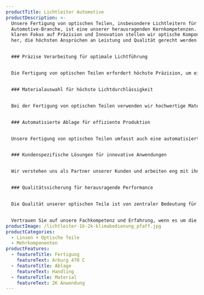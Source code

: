```yaml
---
productTitle: Lichtleiter Automotive
productDescription: >-
  Unsere Fertigung von optischen Teilen, insbesondere Lichtleitern für die
  Automotive-Branche, ist eine unserer herausragenden Kernkompetenzen. Mit einem
  klaren Fokus auf Präzision und Innovation stellen wir optische Komponenten
  her, die höchsten Ansprüchen an Leistung und Qualität gerecht werden.


  ### Präzise Verarbeitung für optimale Lichtführung


  Die Fertigung von optischen Teilen erfordert höchste Präzision, um eine exzellente Lichtführung und optimale Lichtleiter für die Automotive-Branche zu gewährleisten. Unsere leistungsstarke Arburg 470 C Fertigungsmaschine ermöglicht eine präzise 2K-Anwendung, die eine effiziente Produktion hochwertiger optischer Teile gewährleistet.


  ### Materialauswahl für höchste Lichtdurchlässigkeit


  Bei der Fertigung von optischen Teilen verwenden wir hochwertige Materialien, die für ihre hervorragende Lichtdurchlässigkeit und optischen Eigenschaften bekannt sind. Die ausgewählten Materialien gewährleisten eine effiziente Lichtführung und ermöglichen so eine optimale Leistung der Lichtleiter in den Fahrzeugen.


  ### Automatisierte Ablage für effiziente Produktion


  Unsere Fertigung von optischen Teilen umfasst auch eine automatisierte Ablage mittels Handling. Dieser Schritt in der Produktion gewährleistet eine effiziente und zuverlässige Weiterverarbeitung der gefertigten Komponenten.


  ### Kundenspezifische Lösungen für innovative Anwendungen


  Wir verstehen uns als Partner unserer Kunden und arbeiten eng mit ihnen zusammen, um maßgeschneiderte Lösungen für ihre individuellen Anwendungen zu entwickeln. Unsere optischen Komponenten werden genau auf die spezifischen Anforderungen und Bedürfnisse unserer Kunden abgestimmt, um innovative Lösungen für die Automotive-Branche zu schaffen.


  ### Qualitätssicherung für herausragende Performance


  Die Qualität unserer optischen Teile ist von zentraler Bedeutung für ihre Performance und Zuverlässigkeit. Jede Linse und jeder Lichtleiter unterliegt einer gründlichen Qualitätskontrolle, um sicherzustellen, dass sie den hohen Standards der Automotive-Branche entsprechen. Wir setzen alles daran, Produkte von höchster Qualität zu liefern.


  Vertrauen Sie auf unsere Fachkompetenz und Erfahrung, wenn es um die Fertigung von optischen Teilen und innovativen Lichtleitern für die Automotive-Branche geht. Unsere Präzision und unser Streben nach Spitzenleistungen machen uns zu einem verlässlichen Partner für optische Lösungen in der Automobilindustrie.
productImage: /lichtleiter-1k-2k-klimabedienung_pfaff.jpg
productCategories:
  - Linsen + Optische Teile
  - Mehrkomponenten
productFeatures:
  - featureTitle: Fertigung
    featureText: Arburg 470 C
  - featureTitle: Ablage
    featureText: Handling
  - featureTitle: Material
    featureText: 2K Anwendung
---
```

